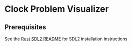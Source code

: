 # Clock Problem Visualizer
## Prerequisites
See the [Rust SDL2 README](https://github.com/Rust-SDL2/rust-sdl2) for SDL2 installation instructions